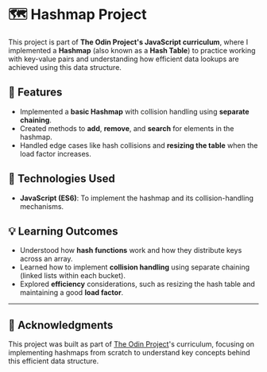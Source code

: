 # 🗺️ Hashmap Project

This project is part of **The Odin Project's JavaScript curriculum**, where I implemented a **Hashmap** (also known as a **Hash Table**) to practice working with key-value pairs and understanding how efficient data lookups are achieved using this data structure.

## 🌟 Features

- Implemented a **basic Hashmap** with collision handling using **separate chaining**.
- Created methods to **add**, **remove**, and **search** for elements in the hashmap.
- Handled edge cases like hash collisions and **resizing the table** when the load factor increases.

## 🚀 Technologies Used

- **JavaScript (ES6)**: To implement the hashmap and its collision-handling mechanisms.

## 💡 Learning Outcomes

- Understood how **hash functions** work and how they distribute keys across an array.
- Learned how to implement **collision handling** using separate chaining (linked lists within each bucket).
- Explored **efficiency** considerations, such as resizing the hash table and maintaining a good **load factor**.

---

## 🔗 Acknowledgments

This project was built as part of [The Odin Project](https://www.theodinproject.com/)'s curriculum, focusing on implementing hashmaps from scratch to understand key concepts behind this efficient data structure.
